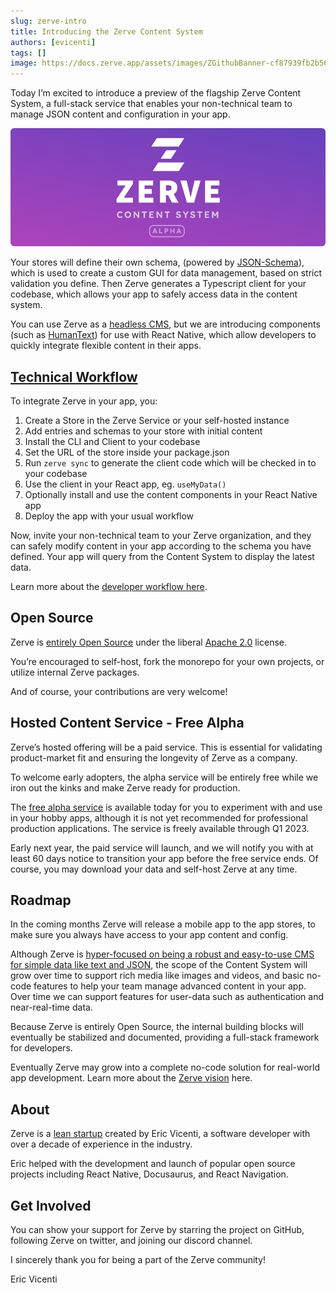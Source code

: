 ```yaml
---
slug: zerve-intro
title: Introducing the Zerve Content System
authors: [evicenti]
tags: []
image: https://docs.zerve.app/assets/images/ZGithubBanner-cf87939fb2b561bf761b65ebf4b6d983.png
---
```


Today I’m excited to introduce a preview of the flagship Zerve Content System, a full-stack service that enables your non-technical team to manage JSON content and configuration in your app.

![Zerve Content System Alpha](../static/img/ZGithubBanner.png)

Your stores will define their own schema, (powered by [JSON-Schema](https://json-schema.org/)), which is used to create a custom GUI for data management, based on strict validation you define. Then Zerve generates a Typescript client for your codebase, which allows your app to safely access data in the content system.

You can use Zerve as a [headless CMS](https://docs.zerve.app/docs/intro#the-now-the-headless-content-management-system), but we are introducing components (such as [HumanText](https://docs.zerve.app/docs/zerve/human-text)) for use with React Native, which allow developers to quickly integrate flexible content in their apps.

## [Technical Workflow](https://docs.zerve.app/docs/get-started)

To integrate Zerve in your app, you:

1. Create a Store in the Zerve Service or your self-hosted instance
2. Add entries and schemas to your store with initial content
3. Install the CLI and Client to your codebase
4. Set the URL of the store inside your package.json
5. Run `zerve sync` to generate the client code which will be checked in to your codebase
6. Use the client in your React app, eg. `useMyData()`
7. Optionally install and use the content components in your React Native app
8. Deploy the app with your usual workflow

Now, invite your non-technical team to your Zerve organization, and they can safely modify content in your app according to the schema you have defined. Your app will query from the Content System to display the latest data.

Learn more about the [developer workflow here](https://docs.zerve.app/docs/get-started).

## Open Source

Zerve is [entirely Open Source](docs/about#open-source) under the liberal [Apache 2.0](https://github.com/zerve-app/zerve/blob/main/LICENSE.md) license.

You’re encouraged to self-host, fork the monorepo for your own projects, or utilize internal Zerve packages.

And of course, your contributions are very welcome!

## Hosted Content Service - Free Alpha

Zerve’s hosted offering will be a paid service. This is essential for validating product-market fit and ensuring the longevity of Zerve as a company.

To welcome early adopters, the alpha service will be entirely free while we iron out the kinks and make Zerve ready for production.

The [free alpha service](https://alpha.zerve.dev) is available today for you to experiment with and use in your hobby apps, although it is not yet recommended for professional production applications. The service is freely available through Q1 2023.

Early next year, the paid service will launch, and we will notify you with at least 60 days notice to transition your app before the free service ends. Of course, you may download your data and self-host Zerve at any time.

## Roadmap

In the coming months Zerve will release a mobile app to the app stores, to make sure you always have access to your app content and config.

Although Zerve is [hyper-focused on being a robust and easy-to-use CMS for simple data like text and JSON](/docs/roadmap), the scope of the Content System will grow over time to support rich media like images and videos, and basic no-code features to help your team manage advanced content in your app. Over time we can support features for user-data such as authentication and near-real-time data.

Because Zerve is entirely Open Source, the internal building blocks will eventually be stabilized and documented, providing a full-stack framework for developers.

Eventually Zerve may grow into a complete no-code solution for real-world app development. Learn more about the [Zerve vision](/docs/vision) here.

## About

Zerve is a [lean startup](https://github.com/zerve-app/zerve/blob/main/LICENSE.md) created by Eric Vicenti, a software developer with over a decade of experience in the industry.

Eric helped with the development and launch of popular open source projects including React Native, Docusaurus, and React Navigation.

## Get Involved

You can show your support for Zerve by starring the project on GitHub, following Zerve on twitter, and joining our discord channel.

I sincerely thank you for being a part of the Zerve community!

Eric Vicenti
